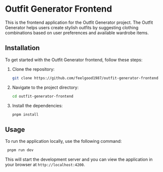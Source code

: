 # Outfit Generator Frontend

This is the frontend application for the Outfit Generator project. The Outfit Generator helps users create stylish outfits by suggesting clothing combinations based on user preferences and available wardrobe items.

## Installation

To get started with the Outfit Generator frontend, follow these steps:

1. Clone the repository:
   ```bash
   git clone https://github.com/feelgood1987/outfit-generator-frontend.git
   ```
2. Navigate to the project directory:
   ```bash
   cd outfit-generator-frontend
   ```
3. Install the dependencies:
   ```bash
   pnpm install
   ```

## Usage

To run the application locally, use the following command:

```bash
 pnpm run dev
```

This will start the development server and you can view the application in your browser at `http://localhost:4200`.
